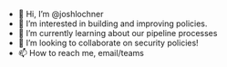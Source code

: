 - 👋 Hi, I’m @joshlochner
- 👀 I’m interested in building and improving policies.
- 🌱 I’m currently learning about our pipeline processes
- 💞️ I’m looking to collaborate on security policies!
- 📫 How to reach me, email/teams

<!---
joshlochner/joshlochner is a ✨ special ✨ repository because its `README.md` (this file) appears on your GitHub profile.
You can click the Preview link to take a look at your changes.
--->
